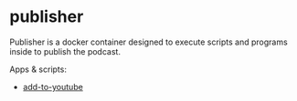 # publisher

Publisher is a docker container designed to execute scripts and programs inside to publish the podcast.

Apps & scripts:

- [add-to-youtube](add-to-youtube/README.md)